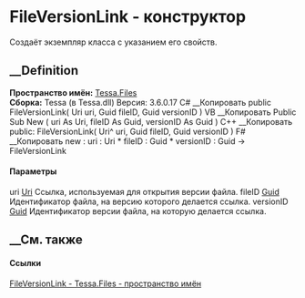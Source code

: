 # FileVersionLink - конструктор
Создаёт экземпляр класса с указанием его свойств.
## __Definition
 **Пространство имён:** [Tessa.Files](N_Tessa_Files.htm)  
 **Сборка:** Tessa (в Tessa.dll) Версия: 3.6.0.17
C# __Копировать
     public FileVersionLink(
    	Uri uri,
    	Guid fileID,
    	Guid versionID
    )
VB __Копировать
     Public Sub New ( 
    	uri As Uri,
    	fileID As Guid,
    	versionID As Guid
    )
C++ __Копировать
     public:
    FileVersionLink(
    	Uri^ uri, 
    	Guid fileID, 
    	Guid versionID
    )
F# __Копировать
     new : 
            uri : Uri * 
            fileID : Guid * 
            versionID : Guid -> FileVersionLink
#### Параметры
uri [Uri](https://learn.microsoft.com/dotnet/api/system.uri)
    Ссылка, используемая для открытия версии файла.
fileID [Guid](https://learn.microsoft.com/dotnet/api/system.guid)
    Идентификатор файла, на версию которого делается ссылка.
versionID [Guid](https://learn.microsoft.com/dotnet/api/system.guid)
    Идентификатор версии файла, на которую делается ссылка.
##  __См. также
#### Ссылки
[FileVersionLink - ](T_Tessa_Files_FileVersionLink.htm)
[Tessa.Files - пространство имён](N_Tessa_Files.htm)
